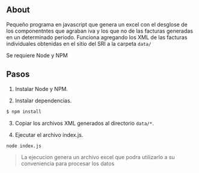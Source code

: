 ## About
Pequeño programa en javascript que genera un excel con el desglose de los componentntes que agraban iva y los que no de las facturas generadas en un determinado periodo. Funciona agregando los XML de las facturas individuales obtenidas en el sitio del SRI a la carpeta `data/`

Se requiere Node y NPM

## Pasos

1. Instalar Node y NPM.

2. Instalar dependencias.
```bash
$ npm install
```
3. Copiar los archivos XML generados al directorio `data/*`.

4. Ejecutar el archivo index.js.
```bash
node index.js
```
> La ejecucion genera un archivo excel que podra utilizarlo a su conveniencia para procesar los datos

